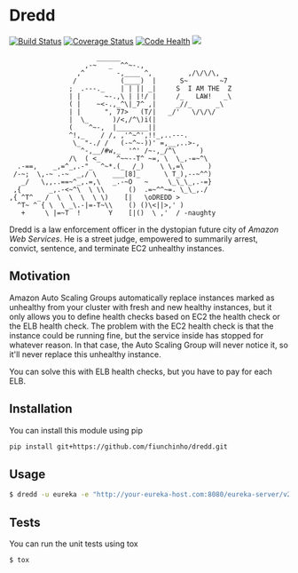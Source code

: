 # Dredd
[![Build Status](https://travis-ci.org/fiunchinho/dredd.svg?branch=master)](https://travis-ci.org/fiunchinho/dredd)
[![Coverage Status](https://coveralls.io/repos/github/fiunchinho/dredd/badge.svg?branch=master)](https://coveralls.io/github/fiunchinho/dredd?branch=master)
[![Code Health](https://landscape.io/github/fiunchinho/dredd/master/landscape.svg?style=flat)](https://landscape.io/github/fiunchinho/dredd/master)
[![](https://images.microbadger.com/badges/version/fiunchinho/dredd.svg)](http://microbadger.com/#/images/fiunchinho/dredd "Get your own version badge on microbadger.com")

                          ______
                       ,-~   _  ^^~-.,
                     ,^        -,____ ^,         ,/\/\/\,
                    /           (____)  |      S~        ~7
                   ;  .---._    | | || _|     S  I AM THE  Z
                   | |      ~-.,\ | |!/ |     /_   LAW!   _\ 
                   ( |    ~<-.,_^\|_7^ ,|     _//_      _\
                   | |      ", 77>   (T/|   _/'   \/\/\/
                   |  \_      )/<,/^\)i(|
                   (    ^~-,  |________||
                   ^!,_    / /, ,'^~^',!!_,..---.
                    \_ "-./ /   (-~^~-))' =,__,..>-,
                      ^-,__/#w,_  '^' /~-,_/^\      )
                   /\  ( <_    ^~~--T^ ~=, \  \_,-=~^\
      .-==,    _,=^_,.-"_  ^~*.(_  /_)    \ \,=\      )
     /-~;  \,-~ .-~  _,/ \    ___[8]_      \ T_),--~^^)
       _/   \,,..==~^_,.=,\   _.-~O   ~     \_\_\_,.-=}
     ,{       _,.-<~^\  \ \\      ()  .=~^^~=. \_\_,./
    ,{ ^T^ _ /  \  \  \  \ \)    [|   \oDREDD >
      ^T~ ^ { \  \ _\.-|=-T~\\    () ()\<||>,' )
       +     \ |=~T  !       Y    [|()  \ ,'  / -naughty


Dredd is a law enforcement officer in the dystopian future city of *Amazon Web Services*. He is a street judge, empowered to summarily arrest, convict, sentence, and terminate EC2 unhealthy instances.

## Motivation
Amazon Auto Scaling Groups automatically replace instances marked as unhealthy from your cluster with fresh and new healthy instances, but it only allows you to define health checks based on EC2 the health check or the ELB health check.
The problem with the EC2 health check is that the instance could be running fine, but the service inside has stopped for whatever reason. In that case, the Auto Scaling Group will never notice it, so it'll never replace this unhealthy instance.

You can solve this with ELB health checks, but you have to pay for each ELB.

## Installation
You can install this module using pip

```bash
pip install git+https://github.com/fiunchinho/dredd.git
```

## Usage

```bash
$ dredd -u eureka -e "http://your-eureka-host.com:8080/eureka-server/v2/apps"
```

## Tests
You can run the unit tests using tox

```bash
$ tox
```
